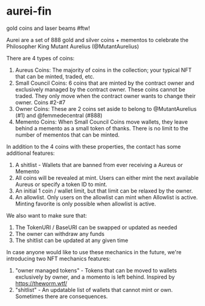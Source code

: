 # aurei-fin
 gold coins and laser beams #ftw!

 Aurei are a set of 888 gold and silver coins + mementos to celebrate the Philosopher King Mutant Aurelius (@MutantAurelius)

 There are 4 types of coins:
 1) Aureus Coins: The majority of coins in the collection; your typical NFT that can be minted, traded, etc.
 2) Small Council Coins: 6 coins that are minted by the contract owner and exclusively managed by the contract owner. These coins cannot be traded. They only move when the contract owner wants to change their owner. Coins #2-#7
 3) Owner Coins: These are 2 coins set aside to belong to @MutantAurelius (#1) and @femmedecentral (#888)
 4) Memento Coins: When Small Council Coins move wallets, they leave behind a memento as a small token of thanks. There is no limit to the number of mementos that can be minted. 

 In addition to the 4 coins with these properties, the contact has some additional features:

 1) A shitlist - Wallets that are banned from ever receiving a Aureus or Memento
 2) All coins will be revealed at mint. Users can either mint the next available Aureus or specify a token ID to mint. 
 3) An initial 1 coin / wallet limit, but that limit can be relaxed by the owner. 
 4) An allowlist. Only users on the allowlist can mint when Allowlist is active. Minting favorite is only possible when allowlist is active. 

 We also want to make sure that:
 1) The TokenURI / BaseURI can be swapped or updated as needed
 2) The owner can withdraw any funds
 3) The shitlist can be updated at any given time

 In case anyone would like to use these mechanics in the future, we're introducing two NFT mechanics features:
 1) "owner managed tokens" - Tokens that can be moved to wallets exclusively by owner, and a momento is left behind. Inspired by https://theworm.wtf/
 2) "shitlist" - An updatable list of wallets that cannot mint or own. Sometimes there are consequences. 